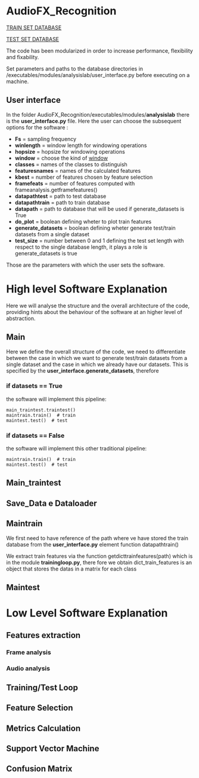 # AudioFX_Recognition

[TRAIN SET DATABASE](https://drive.google.com/open?id=1O-mknCcecjtjRaeVAByxE91e5WFRzXLq)

[TEST SET DATABASE](https://drive.google.com/open?id=1jKyQA0UR4X2FsTq4ugXZaM8vCet6dPoG)


The code has been modularized in order to increase performance, flexibility and fixability.

Set parameters and paths to the database directories  in /executables/modules/analysislab/user_interface.py before executing on a machine.

## User interface 

In the folder AudioFX_Recognition/executables/modules/**analysislab** there is the **user_interface.py** file.
Here the user can choose the subsequent options for the software :

- **Fs** = sampling frequency
- **winlength** = window length for windowing operations
- **hopsize** = hopsize for windowing operations
- **window** = choose the kind of [window](https://docs.scipy.org/doc/scipy/reference/generated/scipy.signal.get_window.html)
- **classes** = names of the classes to distinguish 
- **featuresnames** = names of the calculated features
- **kbest** = number of features chosen by feature selection
- **framefeats** = number of features computed with frameanalysis.getframefeatures()
- **datapathtest** = path to test database
- **datapathtrain** = path to train database
- **datapath** = path to database that will be used if generate_datasets is True
- **do_plot**  = boolean defining wheter to plot train features
- **generate_datasets**  = boolean defining wheter generate test/train datasets from a single dataset
- **test_size**  = number between 0 and 1 defining the test set length with respect to the single database length, it plays a role is generate_datasets is true

Those are the parameters with which the user sets the software.

# High level Software Explanation
Here we will analyse the structure and the overall architecture of the code, providing hints about the behaviour of the software at an higher level of abstraction.

## Main
Here we define the overall structure of the code, we need to differentiate between the case in which we want to generate test/train 
datasets from a single dataset and the case in which we already have our datasets. 
This is specified by the **user_interface.generate_datasets**, therefore 
### if datasets == True
 the software will implement this pipeline: 
   
    main_traintest.traintest()
    maintrain.train()  # train
    maintest.test()  # test
    
### if datasets == False
the software will implement this other traditional pipeline:
   
    maintrain.train()  # train
    maintest.test()  # test
  
## Main_traintest

## Save_Data e Dataloader

## Maintrain

We first need to have reference of the path where ve have stored the train database from the **user_interface.py** element function datapathtrain()

We extract train features via the function  getdicttrainfeatures(path) which is in the module **trainingloop.py**, there fore we obtain 
dict_train_features is an object that stores the datas in a matrix for each class
## Maintest



# Low Level Software Explanation

## Features extraction

### Frame analysis
### Audio analysis

## Training/Test Loop

## Feature Selection

## Metrics Calculation

## Support Vector Machine

## Confusion Matrix
